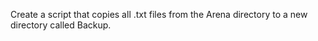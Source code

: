 Create a script that copies all .txt files from the Arena directory to a new directory called Backup.
